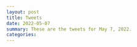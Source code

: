 ```yaml
---
layout: post
title: Tweets
date: 2022-05-07
summary: These are the tweets for May 7, 2022.
categories:
---
```



